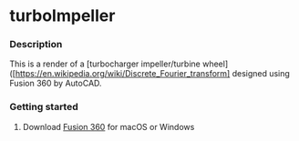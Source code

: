 # turboImpeller

### Description
This is a render of a [turbocharger impeller/turbine wheel]([https://en.wikipedia.org/wiki/Discrete_Fourier_transform] designed using 
Fusion 360 by AutoCAD.

### Getting started
  1. Download [Fusion 360](https://www.autodesk.com/products/fusion-360/free-trial) for macOS or Windows

